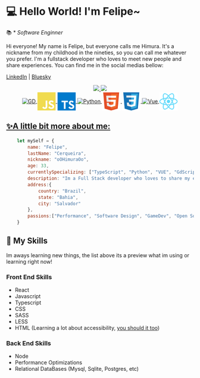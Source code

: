# 💻 Hello World! I'm Felipe~ 			
📚 * *Software Enginner*

Hi everyone! My name is Felipe, but everyone calls me Himura. It's a nickname from my childhood in the nineties, so you can call me whatever you prefer. I'm a fullstack developer who loves to meet new people and share experiences.
You can find me in the social medias bellow:

[LinkedIn](https://www.linkedin.com/in/felipe-cerqueira-fernandes-974b4b257/) |
[Bluesky](https://bsky.app/profile/oohimuraoo.bsky.social)

<div align="center">
  <a href="https://github.com/oOHimuraOo">
  <img height="180em" src="https://github-readme-stats.vercel.app/api?username=oOHimuraOo&show_icons=true&theme=dracula&include_all_commits=true&count_private=true"/>
  <img height="180em" src="https://github-readme-stats.vercel.app/api/top-langs/?username=oOHimuraOo&layout=compact&langs_count=7&theme=dracula"/>
</div>
<div align="center">
  <img align="center" alt="GD" height="50" width="50" src="https://github.com/user-attachments/assets/31e6d9a7-de7a-45b4-84a4-f9bfbbfa601f">
  <img align="center" alt="Js" height="50" width="50" src="https://raw.githubusercontent.com/devicons/devicon/master/icons/javascript/javascript-plain.svg">
  <img align="center" alt="Ts" height="50" width="50" src="https://raw.githubusercontent.com/devicons/devicon/master/icons/typescript/typescript-plain.svg">
  <img align="center" alt="Python" height="50" width="50" src="https://www.svgrepo.com/show/452091/python.svg">
  <img align="center" alt="HTML" height="50" width="50" src="https://raw.githubusercontent.com/devicons/devicon/master/icons/html5/html5-original.svg">
  <img align="center" alt="CSS" height="50" width="50" src="https://raw.githubusercontent.com/devicons/devicon/master/icons/css3/css3-original.svg">
  <img align="center" alt="Vue" height="50" width="50" src="https://www.svgrepo.com/show/493625/vue-vuejs-javascript-js-framework.svg">
  <img align="center" alt="React" height="50" width="50" src="https://raw.githubusercontent.com/devicons/devicon/master/icons/react/react-original.svg">
</div>


## ✨A little bit more about me:
```js
	let mySelf = {
		name: "Felipe",
		lastName: "Cerqueira",
		nickname: "oOHimuraOo",
		age: 33,
		currentlySpecializing: ["TypeScript", "Python", "VUE", "GdScript"],
		description: "Im a Full Stack developer who loves to share my experience, meet new friends and learn even more",
		address:{
			country: "Brazil",
			state: "Bahia",
			city: "Salvador"
		},
		passions:["Performance", "Software Design", "GameDev", "Open Source", "React", "Education"]
	}
```
## 🔧 My Skills 

Im aways learning new things, the list above its a preview what im using or learning right now!

 ### Front End Skills

 - React
 - Javascript 
 - Typescript
 - CSS
 - SASS
 - LESS
 - HTML (Learning a lot about accessibility, [you should it too](https://www.w3.org/standards/webdesign/accessibility))

### Back End Skills
 - Node
 - Performance Optimizations
 - Relational DataBases (Mysql, Sqlite, Postgres, etc)
